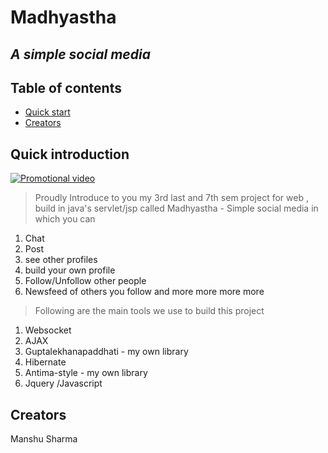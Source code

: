 
# Madhyastha
## <i> A simple social media </i>


## Table of contents
- [Quick start](#quick-introduction)
- [Creators](#creators)



## Quick introduction

[![Promotional video](http://img.youtube.com/vi/ygern6pUeH0/0.jpg)](https://www.youtube.com/watch?v=ygern6pUeH0)
>Proudly  Introduce to you my 3rd last and 7th sem project for web , build in java's servlet/jsp    called Madhyastha - Simple social media in which you can

1. Chat 
2. Post
3. see other profiles 
4. build your own profile 
5. Follow/Unfollow other people
6. Newsfeed of others you follow  and more more more more 


>Following are the main  tools we use to build this project
1. Websocket 
2. AJAX
3. Guptalekhanapaddhati - my own library
4. Hibernate
5. Antima-style -  my own library
6. Jquery /Javascript 



## Creators
Manshu Sharma


